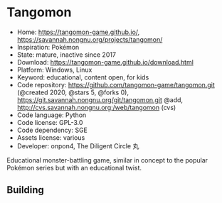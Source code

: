 # Tangomon

- Home: https://tangomon-game.github.io/, https://savannah.nongnu.org/projects/tangomon/
- Inspiration: Pokémon
- State: mature, inactive since 2017
- Download: https://tangomon-game.github.io/download.html
- Platform: Windows, Linux
- Keyword: educational, content open, for kids
- Code repository: https://github.com/tangomon-game/tangomon.git (@created 2020, @stars 5, @forks 0), https://git.savannah.nongnu.org/git/tangomon.git @add, http://cvs.savannah.nongnu.org:/web/tangomon (cvs)
- Code language: Python
- Code license: GPL-3.0
- Code dependency: SGE
- Assets license: various
- Developer: onpon4, The Diligent Circle 丸

Educational monster-battling game, similar in concept to the popular Pokémon series but with an educational twist.

## Building
